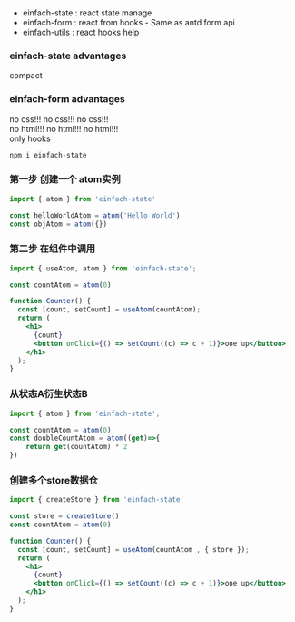 
###  
<ul>
  <li>einfach-state : react state manage</li>
  <li>einfach-form : react from hooks - Same as antd form api</li>
  <li>einfach-utils : react hooks help</li>
</ul>

### einfach-state advantages
compact

### einfach-form advantages
no css!!!  no css!!! no css!!! </br>
no html!!! no html!!! no html!!! </br>
only hooks

`npm i einfach-state`


### 第一步 创建一个 atom实例
```jsx
import { atom } from 'einfach-state'

const helloWorldAtom = atom('Hello World')
const objAtom = atom({})
```

### 第二步 在组件中调用
```jsx
import { useAtom, atom } from 'einfach-state';

const countAtom = atom(0)

function Counter() {
  const [count, setCount] = useAtom(countAtom);
  return (
    <h1>
      {count}
      <button onClick={() => setCount((c) => c + 1)}>one up</button>
    </h1>
  );
}

```

### 从状态A衍生状态B
```jsx
import { atom } from 'einfach-state';

const countAtom = atom(0)
const doubleCountAtom = atom((get)=>{
    return get(countAtom) * 2
})

```
### 创建多个store数据仓 

```jsx
import { createStore } from 'einfach-state'

const store = createStore()
const countAtom = atom(0)

function Counter() {
  const [count, setCount] = useAtom(countAtom , { store });
  return (
    <h1>
      {count}
      <button onClick={() => setCount((c) => c + 1)}>one up</button>
    </h1>
  );
}

```


